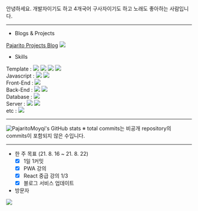 안녕하세요. 개발자이기도 하고 4개국어 구사자이기도 하고 노래도 좋아하는 사람입니다.

***


- Blogs & Projects

[Pajarito Projects Blog](http://www.pajaritoprojects.com "작은새 블로그")
<a href="https://www.pajaritoprojects.com"><img src="https://img.shields.io/static/v1?label=Blog&message=Pajarito Projects Blog&color=<COLOR>"/></a>


- Skills

Template : 
<img src="https://img.shields.io/badge/HTML5-E34F26?style=flat-square&logo=HTML5&logoColor=white"/></a>
<img src="https://img.shields.io/badge/EJS-b4ca65?style=flat-square&logoColor=white"/></a>
<img src="https://img.shields.io/badge/CSS3-1572B6?style=flat-square&logo=CSS3&logoColor=white"/></a>
<img src="https://img.shields.io/badge/Bootstrap-7952B3?style=flat-square&logo=Bootstrap&logoColor=white"/></a>
<br>
Javascript : 
<img src="https://img.shields.io/badge/Javascript-F7DF1E?style=flat-square&logo=JavaScript&logoColor=white"/></a>
<img src="https://img.shields.io/badge/D3.js-F9A03C?style=flat-square&logo=D3.js&logoColor=white"/></a>
<br>
Front-End : 
<img src="https://img.shields.io/badge/React-61DAFB?style=flat-square&logo=React&logoColor=white"/></a>
<br>
Back-End :
<img src="https://img.shields.io/badge/Node.js-339933?style=flat-square&logo=Node.js&logoColor=white"/></a>
<img src="https://img.shields.io/badge/Express-000000?style=flat-square&logo=Express&logoColor=white"/></a>
<br>
Database : 
<img src="https://img.shields.io/badge/MongoDB-47A248?style=flat-square&logo=MongoDB&logoColor=white"/></a>
<br>
Server : 
<img src="https://img.shields.io/badge/Linux-FCC624?style=flat-square&logo=Linux&logoColor=white"/></a>
<img src="https://img.shields.io/badge/NGINX-009639?style=flat-square&logo=NGINX&logoColor=white"/></a>
<br>
etc : 
<img src="https://img.shields.io/badge/PWA-354A78?style=flat-square&logoColor=white"/></a>

***

![PajaritoMoyqi's GitHub stats](https://github-readme-stats.vercel.app/api?username=PajaritoMoyqi&show_icons=true&theme=radical)
&#8251; total commits는 비공개 repository의 commits이 포함되지 않은 수입니다.

***

- 한 주 목표 (21. 8. 16 ~ 21. 8. 22)
  - [x] 1일 1커밋
  - [x] PWA 강의
  - [x] React 중급 강의 1/3
  - [x] 블로그 서비스 업데이트

- 방문자

<a href="https://hits.seeyoufarm.com"><img src="https://hits.seeyoufarm.com/api/count/incr/badge.svg?url=https%3A%2F%2Fgithub.com%2FPajaritoMoyqi&count_bg=%2379C83D&title_bg=%23555555&icon=&icon_color=%23E7E7E7&title=hits&edge_flat=false"/></a>